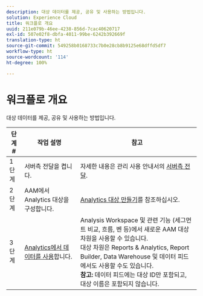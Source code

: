 ```yaml
---
description: 대상 데이터를 제공, 공유 및 사용하는 방법입니다.
solution: Experience Cloud
title: 워크플로 개요
uuid: 211e079b-46ee-4238-856d-7cac40620717
exl-id: 507e02f8-dbfa-4011-99be-6242b392669f
translation-type: ht
source-git-commit: 549258b0168733c7b0e28cb8b9125e68dffd5df7
workflow-type: ht
source-wordcount: '114'
ht-degree: 100%

---
```


# 워크플로 개요

대상 데이터를 제공, 공유 및 사용하는 방법입니다.

| 단계 # | 작업 설명 | 참고 |
|--- |--- |--- |
| 1단계 | 서버측 전달을 켭니다. | 자세한 내용은 관리 사용 안내서의 [서버측 전달](/help/admin/admin/c-server-side-forwarding/ssf.md). |
| 2단계 | AAM에서 Analytics 대상을 구성합니다. | [Analytics 대상 만들기](https://docs.adobe.com/content/help/ko-KR/audience-manager/user-guide/features/destinations/experience-cloud-destinations/create-analytics-destination.html)를 참조하십시오. |
| 3단계 | [Analytics에서 데이터를 사용](/help/integrate/c-audience-analytics/c-workflow/use-audience-data-analytics.md)합니다. | Analysis Workspace 및 관련 기능 (세그먼트 비교, 흐름, 벤 등)에서 새로운 AAM 대상 차원을 사용할 수 있습니다. <br>대상 차원은 Reports &amp; Analytics, Report Builder, Data Warehouse 및 데이터 피드에서도 사용할 수도 있습니다. <br>**참고:** 데이터 피드에는 대상 ID만 포함되고, 대상 이름은 포함되지 않습니다. |
